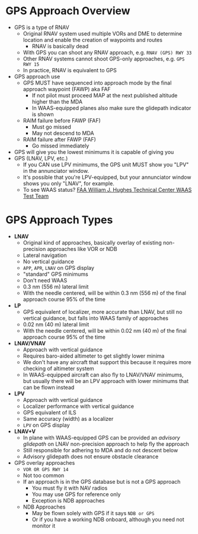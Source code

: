 # GPS Approach Overview

* GPS is a type of RNAV
  * Original RNAV system used multiple VORs and DME to determine location and enable the creation of waypoints and routes
    * RNAV is basically dead
  * With GPS you can shoot any RNAV approach, e.g. `RNAV (GPS) RWY 33`
  * Other RNAV systems cannot shoot GPS-only approaches, e.g. `GPS RWY 15`
  * In practice, RNAV is equivalent to GPS
* GPS approach use
  * GPS MUST have sequenced into approach mode by the final approach waypoint (FAWP) aka FAF
    * If not pilot must proceed MAP at the next published altitude higher than the MDA
    * In WAAS-equipped planes also make sure the glidepath indicator is shown
  * RAIM failure before FAWP (FAF)
    * Must go missed
    * May not descend to MDA
  * RAIM failure after FAWP (FAF)
    * Go missed immediately
* GPS will give you the lowest minimums it is capable of giving you
* GPS (LNAV, LPV, etc.)
  * If you CAN use LPV minimums, the GPS unit MUST show you "LPV" in the annunciator window.
  * It's possible that you're LPV-equipped, but your annunciator window shows you only "LNAV", for example.
  * To see WAAS status? [FAA William J. Hughes Technical Center WAAS Test Team](https://www.nstb.tc.faa.gov)

# GPS Approach Types

* **LNAV**
  * Original kind of approaches, basically overlay of existing non-precision approaches like VOR or NDB
  * Lateral navigation
  * No vertical guidance
  * `APP`, `APR`, `LNAV` on GPS display
  * "standard" GPS minimums
  * Don't need WAAS
  * 0.3 nm (556 m) lateral limit
  * With the needle centered, will be within 0.3 nm (556 m) of the final approach course 95% of the time
* **LP**
  * GPS equivalent of localizer, more accurate than LNAV, but still no vertical guidance, but falls into WAAS family of approaches
  * 0.02 nm (40 m) lateral limit
  * With the needle centered, will be within 0.02 nm (40 m) of the final approach course 95% of the time
* **LNAV/VNAV**
  * Approach with vertical guidance
  * Requires baro-aided altimeter to get slightly lower minima
  * We don't have any aircraft that support this because it requires more checking of altimeter system
  * In WAAS-equipped aircraft can also fly to LNAV/VNAV minimums, but usually there will be an LPV approach with lower minimums that can be flown instead
* **LPV**
  * Approach with vertical guidance
  * Localizer performance with vertical guidance
  * GPS equivalent of ILS
  * Same accuracy (width) as a localizer
  * `LPV` on GPS display
* **LNAV+V**
  * In plane with WAAS-equipped GPS can be provided an *advisory glidepath* on LNAV non-precision approach to help fly the approach
  * Still responsible for adhering to MDA and do not descent below
  * Advisory glidepath does not ensure obstacle clearance
* GPS overlay approaches
  * `VOR OR GPS RWY 14`
  * Not too common
  * If an approach is in the GPS database but is not a GPS approach
    * You must fly it with NAV radios
    * You may use GPS for reference only
    * Exception is NDB approaches
  * NDB Approaches
    * May be flown solely with GPS if it says `NDB or GPS`
    * Or if you have a working NDB onboard, although you need not monitor it
